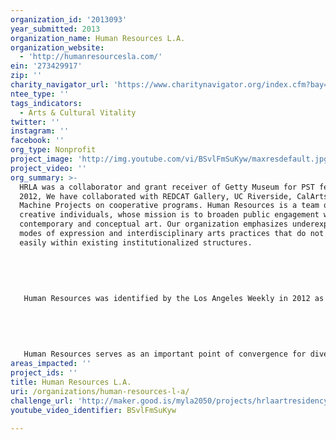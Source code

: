 ```yaml
---
organization_id: '2013093'
year_submitted: 2013
organization_name: Human Resources L.A.
organization_website:
  - 'http://humanresourcesla.com/'
ein: '273429917'
zip: ''
charity_navigator_url: 'https://www.charitynavigator.org/index.cfm?bay=search.profile&ein=273429917'
ntee_type: ''
tags_indicators:
  - Arts & Cultural Vitality
twitter: ''
instagram: ''
facebook: ''
org_type: Nonprofit
project_image: 'http://img.youtube.com/vi/BSvlFmSuKyw/maxresdefault.jpg'
project_video: ''
org_summary: >-
  HRLA was a collaborator and grant receiver of Getty Museum for PST festival
  2012, We have collaborated with REDCAT Gallery, UC Riverside, CalArts, LAND,
  Machine Projects on cooperative programs. Human Resources is a team of
  creative individuals, whose mission is to broaden public engagement with
  contemporary and conceptual art. Our organization emphasizes underexposed
  modes of expression and interdisciplinary arts practices that do not fit
  easily within existing institutionalized structures.
   
   
   
   
   
   Human Resources was identified by the Los Angeles Weekly in 2012 as one of the city's "most dynamic arts venues." We foster active public appreciation of performative, participatory and multi-disciplinary art practices by encouraging maximum community access. Events are free or very low cost. Members of our broad community generate exhibitions, performances and readings - artists who attend our events are encouraged to bring proposals to directing members. Our programming procedures encourage direct conversation with artists, musicians and writers in order to educate our audiences about our mission. These conversations also shape our understanding of the needs of artists working in non-commercial and experimental paradigms. 
   
   
   
   
   
   Human Resources serves as an important point of convergence for diverse and sometimes disparate art communities. We offer regular platforms for conversation and idea-sharing in order to promote the sustainability of non-traditional art forms. We nurture the kinds of artistic intelligence produced by working closely with different artistic communities - such as that of experimental music and performance art. We have also collaborated with other art spaces and events, including Pacific Standard Time, Silvershed's Collective show, fundraisers and events for Les Figues Press and Darin Klein's Box of Books, and the Chinatown Perform!Now! Festival. We continue to provide a substantial venue for large events, installations, video screenings, music performance, performance art and hybrid events in the Chinatown area of Los Angeles.
areas_impacted: ''
project_ids: ''
title: Human Resources L.A.
uri: /organizations/human-resources-l-a/
challenge_url: 'http://maker.good.is/myla2050/projects/hrlaartresidency.html'
youtube_video_identifier: BSvlFmSuKyw

---
```

